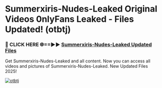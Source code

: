# Summerxiris-Nudes-Leaked Original Videos 0nlyFans Leaked - Files Updated! (otbtj)

<h3>🔴 CLICK HERE 🌐==►► <a href="https://tinyurl.com/yc6ubb5a" rel="nofollow">Summerxiris-Nudes-Leaked Updated Files</a></h3>

Get Summerxiris-Nudes-Leaked and all content. Now you can access all videos and pictures of Summerxiris-Nudes-Leaked. New Updated Files 2025!

[![otbtj](https://i.imgur.com/7eu0CRL.gif)](https://tinyurl.com/yc6ubb5a)
